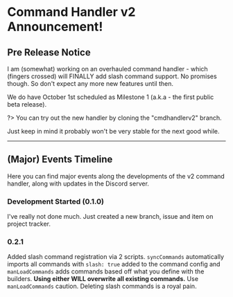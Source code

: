 # Command Handler v2 Announcement!

## Pre Release Notice
I am (somewhat) working on an overhauled command handler - which (fingers crossed) will FINALLY add slash command support. No promises though. So don't expect any more new features until then.

We do have October 1st scheduled as Milestone 1 (a.k.a - the first public beta release).

?> You can try out the new handler by cloning the "cmdhandlerv2" branch.

Just keep in mind it probably won't be very stable for the next good while.


---


## (Major) Events Timeline
Here you can find major events along the developments of the v2 command handler, along with updates in the Discord server.

### Development Started (0.1.0)
I've really not done much. Just created a new branch, issue and item on project tracker.

### 0.2.1
Added slash command registration via 2 scripts. `syncCommands` automatically imports all commands with `slash: true` added to the command config and `manLoadCommands` adds commands based off what you define with the builders.
**Using either WILL overwrite all existing commands.** Use `manLoadCommands` caution. Deleting slash commands is a royal pain.